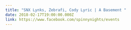 ```yaml
---
title: "SNX Lynks, Zebrafi, Cody Lyric | A Basement "
date: 2018-02-17T19:00:00.000Z
link: https://www.facebook.com/spinnynights/events
---
```

